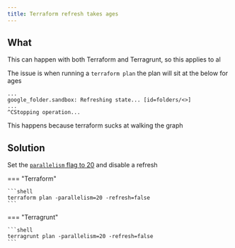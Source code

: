 ```yaml
---
title: Terraform refresh takes ages
---
```


## What

This can happen with both Terraform and Terragrunt, so this applies to al

The issue is when running a `terraform plan` the plan will sit at the below for ages

```text
...
google_folder.sandbox: Refreshing state... [id=folders/<>]
...
^CStopping operation...
```

This happens because terraform sucks at walking the graph

## Solution

Set the [`parallelism` flag to 20](https://developer.hashicorp.com/terraform/cli/commands/apply#parallelism-n) and disable a refresh

=== "Terraform"

    ```shell
    terraform plan -parallelism=20 -refresh=false
    ```

=== "Terragrunt"

    ```shell
    terragrunt plan -parallelism=20 -refresh=false
    ```
